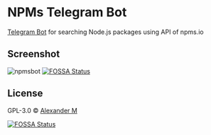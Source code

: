 # NPMs Telegram Bot

[Telegram Bot](https://t.me/npmsbot) for searching Node.js packages using API of npms.io

## Screenshot

![npmsbot](https://user-images.githubusercontent.com/16507744/31808090-2c3cfe00-b58b-11e7-8cc6-b1106be42e12.png)
[![FOSSA Status](https://app.fossa.io/api/projects/git%2Bgithub.com%2Fkekdude%2Fnpms-telegram-bot.svg?type=shield)](https://app.fossa.io/projects/git%2Bgithub.com%2Fkekdude%2Fnpms-telegram-bot?ref=badge_shield)

## License

GPL-3.0 © [Alexander M](https://kekdude.ru/)


[![FOSSA Status](https://app.fossa.io/api/projects/git%2Bgithub.com%2Fkekdude%2Fnpms-telegram-bot.svg?type=large)](https://app.fossa.io/projects/git%2Bgithub.com%2Fkekdude%2Fnpms-telegram-bot?ref=badge_large)